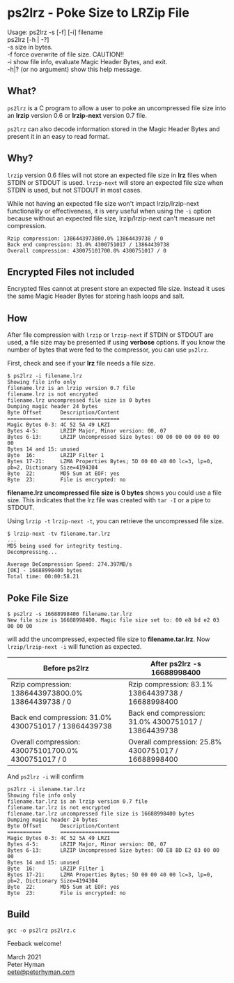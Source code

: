 # ps2lrz - Poke Size to LRZip File

Usage: ps2lrz -s [-f] [-i] filename  
       ps2lrz [-h | -?]  
  -s   size in bytes.  
  -f   force overwrite of file size. CAUTION!!  
  -i   show file info, evaluate Magic Header Bytes, and exit.  
  -h|? (or no argument) show this help message.

## What?
`ps2lrz` is a C program to allow a user to poke an uncompressed
file size into an **lrzip** version 0.6 or **lrzip-next**
version 0.7 file.

`ps2lrz` can also decode information stored in the Magic Header
Bytes and present it in an easy to read format.

## Why?
`lrzip` version 0.6 files will not store an expected file size
in **lrz** files when STDIN or STDOUT is used. `lrzip-next`
will store an expected file size when STDIN is used, but not STDOUT
in most cases.

While not having an expected file size won't impact lrzip/lrzip-next
functionality or effectiveness, it is very useful when using the `-i`
option because without an expected file size, lrzip/lrzip-next can't
measure net compression.

```
Rzip compression: 1386443973800.0% 13864439738 / 0
Back end compression: 31.0% 4300751017 / 13864439738
Overall compression: 430075101700.0% 4300751017 / 0
```

## Encrypted Files not included
Encrypted files cannot at present store an expected file size. Instead
it uses the same Magic Header Bytes for storing hash loops and salt.

## How
After file compression with `lrzip` or `lrzip-next` if STDIN or STDOUT
are used, a file size may be presented if using **verbose** options.
If you know the number of bytes that were fed to the compressor, you
can use `ps2lrz`.

First, check and see if your **lrz** file needs a file size.
```
$ ps2lrz -i filename.lrz
Showing file info only
filename.lrz is an lrzip version 0.7 file
filename.lrz is not encrypted
filename.lrz uncompressed file size is 0 bytes
Dumping magic header 24 bytes
Byte Offset      Description/Content
===========      ===================
Magic Bytes 0-3: 4C 52 5A 49 LRZI
Bytes 4-5:       LRZIP Major, Minor version: 00, 07
Bytes 6-13:      LRZIP Uncompressed Size bytes: 00 00 00 00 00 00 00 00 
Bytes 14 and 15: unused
Byte  16:        LRZIP Filter 1
Bytes 17-21:     LZMA Properties Bytes; 5D 00 00 40 00 lc=3, lp=0, pb=2, Dictionary Size=4194304
Byte  22:        MD5 Sum at EOF: yes
Byte  23:        File is encrypted: no
```

**filename.lrz uncompressed file size is 0 bytes** shows you could use a file size.
This indicates that the lrz  file was created with `tar -I` or a pipe to STDOUT.

Using `lrzip -t` `lrzip-next -t`, you can retrieve the uncompressed file size.

```
$ lrzip-next -tv filename.tar.lrz
...
MD5 being used for integrity testing.
Decompressing...

Average DeCompression Speed: 274.397MB/s
[OK] - 16688998400 bytes                                
Total time: 00:00:58.21
```

## Poke File Size
```
$ ps2lrz -s 16688998400 filename.tar.lrz
New file size is 16688998400. Magic file size set to: 00 e8 bd e2 03 00 00 00
```
will add the uncompressed, expected file size to **filename.tar.lrz**. Now
`lrzip/lrzip-next -i` will function as expected.

Before ps2lrz|After ps2lrz -s 16688998400
---|---
Rzip compression: 1386443973800.0% 13864439738 / 0   | Rzip compression: 83.1% 13864439738 / 16688998400
Back end compression: 31.0% 4300751017 / 13864439738 | Back end compression: 31.0% 4300751017 / 13864439738
Overall compression: 430075101700.0% 4300751017 / 0  | Overall compression: 25.8% 4300751017 / 16688998400

And `ps2lrz -i` will confirm
```
ps2lrz -i ilename.tar.lrz
Showing file info only
filename.tar.lrz is an lrzip version 0.7 file
filename.tar.lrz is not encrypted
filename.tar.lrz uncompressed file size is 16688998400 bytes
Dumping magic header 24 bytes
Byte Offset      Description/Content
===========      ===================
Magic Bytes 0-3: 4C 52 5A 49 LRZI
Bytes 4-5:       LRZIP Major, Minor version: 00, 07
Bytes 6-13:      LRZIP Uncompressed Size bytes: 00 E8 BD E2 03 00 00 00 
Bytes 14 and 15: unused
Byte  16:        LRZIP Filter 1
Bytes 17-21:     LZMA Properties Bytes; 5D 00 00 40 00 lc=3, lp=0, pb=2, Dictionary Size=4194304
Byte  22:        MD5 Sum at EOF: yes
Byte  23:        File is encrypted: no
```

## Build
`gcc -o ps2lrz ps2lrz.c`

Feeback welcome!

March 2021  
Peter Hyman  
pete@peterhyman.com
